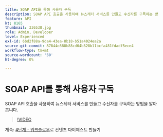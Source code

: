 ```yaml
---
title: SOAP API를 통해 사용자 구독
description: SOAP API 호출을 사용하여 뉴스레터 서비스를 만들고 수신자를 구독하는 방법을 알아봅니다.
feature: API
kt: 8165
thumbnail: 336538.jpg
role: Admin, Developer
level: Experienced
exl-id: 6bd2f88a-9da4-43ea-8b18-b51a4024ea2a
source-git-commit: 87844e888b88cd64b328b11bcfa481fdadf5ece4
workflow-type: tm+mt
source-wordcount: '50'
ht-degree: 0%

---
```


# SOAP API를 통해 사용자 구독

SOAP API 호출을 사용하여 뉴스레터 서비스를 만들고 수신자를 구독하는 방법을 알아봅니다.

>[!VIDEO](https://video.tv.adobe.com/v/336538?quality=12)

계속: [4단계 - 워크플로우](/help/tutorial-using-soap-apis/create-a-content-digest-overview.md)로 컨텐츠 다이제스트 만들기
